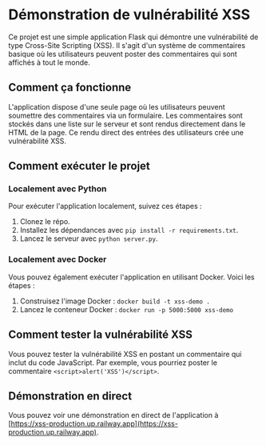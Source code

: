 # Démonstration de vulnérabilité XSS

Ce projet est une simple application Flask qui démontre une vulnérabilité de type Cross-Site Scripting (XSS). Il s'agit d'un système de commentaires basique où les utilisateurs peuvent poster des commentaires qui sont affichés à tout le monde.

## Comment ça fonctionne

L'application dispose d'une seule page où les utilisateurs peuvent soumettre des commentaires via un formulaire. Les commentaires sont stockés dans une liste sur le serveur et sont rendus directement dans le HTML de la page. Ce rendu direct des entrées des utilisateurs crée une vulnérabilité XSS.

## Comment exécuter le projet

### Localement avec Python

Pour exécuter l'application localement, suivez ces étapes :

1. Clonez le répo.
2. Installez les dépendances avec `pip install -r requirements.txt`.
3. Lancez le serveur avec `python server.py`.

### Localement avec Docker
Vous pouvez également exécuter l'application en utilisant Docker. Voici les étapes :

1. Construisez l'image Docker : `docker build -t xss-demo .`
2. Lancez le conteneur Docker : `docker run -p 5000:5000 xss-demo`

## Comment tester la vulnérabilité XSS

Vous pouvez tester la vulnérabilité XSS en postant un commentaire qui inclut du code JavaScript.
Par exemple, vous pourriez poster le commentaire `<script>alert('XSS')</script>`.

## Démonstration en direct

Vous pouvez voir une démonstration en direct de l'application à [https://xss-production.up.railway.app](https://xss-production.up.railway.app).
